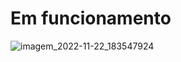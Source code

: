 # Em funcionamento
![imagem_2022-11-22_183547924](https://user-images.githubusercontent.com/107078663/203425973-0ca07175-44a2-44d2-b91b-8a4148e33122.png)
